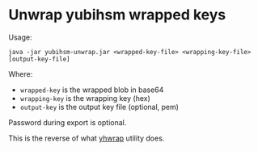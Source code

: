# Unwrap yubihsm wrapped keys

Usage:

    java -jar yubihsm-unwrap.jar <wrapped-key-file> <wrapping-key-file> [output-key-file]

Where:
- `wrapped-key` is the wrapped blob in base64
- `wrapping-key` is the wrapping key (hex)
- `output-key` is the output key file (optional, pem)

Password during export is optional.

This is the reverse of what [yhwrap](https://github.com/Yubico/yubihsm-shell/tree/master/yhwrap) utility does.
